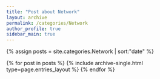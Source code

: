 ```yaml
---
title: "Post about Network"
layout: archive
permalink: /categories/Network
author_profile: true
sidebar_main: true
---
```


{% assign posts = site.categories.Network | sort:"date" %}

{% for post in posts %}
  {% include archive-single.html type=page.entries_layout %}
{% endfor %}
